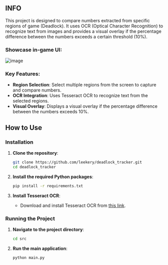 ## INFO

This project is designed to compare numbers extracted from specific regions of game (Deadlock). It uses OCR (Optical Character Recognition) to recognize text from images and provides a visual overlay if the percentage difference between the numbers exceeds a certain threshold (10%).

### Showcase in-game UI:

![image](https://github.com/user-attachments/assets/983a89af-4831-4835-8245-d0487580c395)


### Key Features:
- **Region Selection**: Select multiple regions from the screen to capture and compare numbers.
- **OCR Integration**: Uses Tesseract OCR to recognize text from the selected regions.
- **Visual Overlay**: Displays a visual overlay if the percentage difference between the numbers exceeds 10%.

## How to Use

### Installation

1. **Clone the repository**:
    ```sh
    git clone https://github.com/leekery/deadlock_tracker.git
    cd deadlock_tracker
    ```

2. **Install the required Python packages**:
    ```sh
    pip install -r requirements.txt
    ```

3. **Install Tesseract OCR**:
    - Download and install Tesseract OCR from [this link](https://github.com/UB-Mannheim/tesseract/wiki).

### Running the Project

1. **Navigate to the project directory**:
    ```sh
    cd src
    ```

2. **Run the main application**:
    ```sh
    python main.py
    ```
